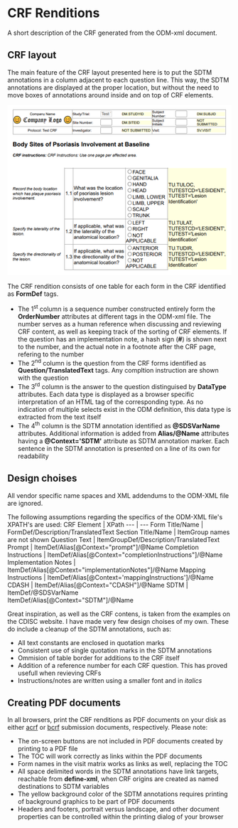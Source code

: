 # CRF Renditions
A short description of the CRF generated from the ODM-xml document.

## CRF layout
The main feature of the CRF layout presented here is to put the SDTM annotations in a column adjacent to each question line. This way, the SDTM annotations are displayed at the proper location, but without the need to move boxes of annotations around inside and on top of CRF elements.

![Example CRF rendition from pure ODM-xml](images/CRF.png)

The CRF rendition consists of one table for each form in the CRF identified as **FormDef** tags.
* The 1<sup>st</sup> column is a sequence number constructed entirely form the **OrderNumber** attributes at different tags in the ODM-xml file. The number serves as a human reference when discussing and reviewing CRF content, as well as keeping track of the sorting of CRF elements. If the question has an implementation note, a hash sign (**#**) is shown next to the number, and the actual note in a footnote after the CRF page, refering to the number
* The 2<sup>nd</sup> column is the question from the CRF forms identified as **Question/TranslatedText** tags. Any compltion instruction are shown with the question
* The 3<sup>rd</sup> column is the answer to the question distinguised by **DataType** attributes. Each data type is displayed as a browser specific interpretation of an HTML tag of the corresponding type. As no indication of multiple selects exist in the ODM definition, this data type is extracted from the text itself
* The 4<sup>th</sup> column is the SDTM annotation identified as **@SDSVarName** attributes. Additional information is added from **Alias/@Name** attributes having a **@Context='SDTM'** attribute as SDTM annotation marker. Each sentence in the SDTM annotation is presented on a line of its own for readability

## Design choises
All vendor specific name spaces and XML addendums to the ODM-XML file are ignored.

The following assumptions regarding the specifics of the ODM-XML file's XPATH's are used:
CRF Element             | XPath
---                     | ---
Form Title/Name         | FormDef/Description/TranslatedText
Section Title/Name      | ItemGroup names are not shown
Question Text           | ItemGroupDef/Description/TranslatedText
Prompt                  | ItemDef/Alias[@Context="prompt"]/@Name
Completion Instructions | ItemDef/Alias[@Context="completionInstructions"]/@Name
Implementation Notes    | ItemDef/Alias[@Context="implementationNotes"]/@Name
Mapping Instructions    | ItemDef/Alias[@Context='mappingInstructions']/@Name
CDASH                   | ItemDef/Alias[@Context="CDASH"]/@Name
SDTM                    | ItemDef/@SDSVarName <br/> ItemDef/Alias[@Context="SDTM"]/@Name

Great inspiration, as well as the CRF contens, is taken from the examples on the CDISC website. I have made very few design choises of my own. These do include a cleanup of the SDTM annotations, such as:
* All text constants are enclosed in quotation marks
* Consistent use of single quotation marks in the SDTM annotations
* Ommision of table border for additions to the CRF itself
* Addition of a reference number for each CRF question. This has proved usefull when revieving CRFs
* Instructions/notes are written using a smaller font and in _italics_

## Creating PDF documents
In all browsers, print the CRF renditions as PDF documents on your disk as either [acrf](/files/acrf.pdf) or [bcrf](/files/bcrf.pdf) submission documents, respectively. Please note:
* The on-screen buttons are not included in PDF documents created by printing to a PDF file
* The TOC will work correctly as links within the PDF documents
* Form names in the visit matrix works as links as well, replacing the TOC
* All space delimited words in the SDTM annotations have link targets, reachable from **define-xml**, when CRF origins are created as named destinations to SDTM variables
* The yellow background color of the SDTM annotations requires printing of background graphics to be part of PDF documents
* Headers and footers, portrait versus landscape, and other document properties can be controlled within the printing dialog of your browser

